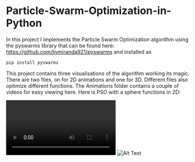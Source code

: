 # Particle-Swarm-Optimization-in-Python

In this project I implements the Particle Swarm Optimization algorithm using the pyswarms library that can be found here: https://github.com/ljvmiranda921/pyswarms and installed as

`pip install pyswarms`

This project contains three visualisations of the algorithm working its magic. There are two files, on for 2D animations and one for 3D. Different files also optimize different functions. The Animations folder contains a couple of videos for easy viewing here. Here is PSO with a sphere functions in 2D: 

![3D](https://github.com/NenonenOskari/Particle-Swarm-Optimization-in-Python/blob/master/Animations/3dPSO.mp4?raw=true)
![Alt Text](url)
